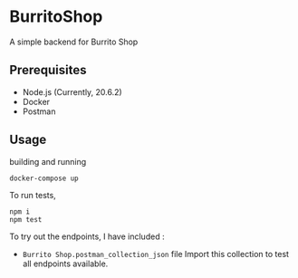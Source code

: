 # BurritoShop
A simple backend for Burrito Shop

## Prerequisites
* Node.js (Currently, 20.6.2)
* Docker
* Postman

## Usage
building and running

```shell
docker-compose up
```

To run tests, 
```shell
npm i
npm test
```

To try out the endpoints, I have included : 
* `Burrito Shop.postman_collection_json` file
Import this collection to test all endpoints available.  
